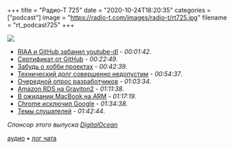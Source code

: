 +++
title = "Радио-Т 725"
date = "2020-10-24T18:20:35"
categories = ["podcast"]
image = "https://radio-t.com/images/radio-t/rt725.jpg"
filename = "rt_podcast725"
+++

![](https://radio-t.com/images/radio-t/rt725.jpg)

- [RIAA и GitHub забанил youtube-dl](https://www.zdnet.com/article/riaa-blitz-takes-down-18-github-projects-used-for-downloading-youtube-videos/) - *00:01:42*.
- [Сертификат от GitHub](https://github.com/certifications) - *00:22:49*.
- [Забудь о хобби проектах](https://manuel.darcemont.fr/posts/focus-on-jour-job/) - *00:42:39*.
- [Технический долг совершенно недопустим](https://labcodes.com.br/blog/articles/tech-debt.html) - *00:54:37*.
- [Очередной опрос разработчиков](https://www.theregister.com/2020/10/21/developer_survey_c_losing_ground/) - *01:03:34*.
- [Amazon RDS на Graviton2](https://aws.amazon.com/blogs/aws/new-amazon-rds-on-graviton2-processors/) - *01:11:38*.
- [В ожидании MacBook на ARM](https://www.tomsguide.com/news/apple-silicon-macbook-event-date-just-leaked-mark-your-calendars) - *01:17:19*.
- [Chrome исключил Google](https://lapcatsoftware.com/articles/chrome-google.html) - *01:34:38*.
- [Темы слушателей](https://radio-t.com/p/2020/10/20/prep-725/) - *01:42:44*.

*Спонсор этого выпуска [DigitalOcean](https://do.co/radiot)*


[аудио](https://cdn.radio-t.com/rt_podcast725.mp3) • [лог чата](https://chat.radio-t.com/logs/radio-t-725.html)
<audio src="https://cdn.radio-t.com/rt_podcast725.mp3" preload="none"></audio>
